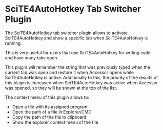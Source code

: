 # SciTE4AutoHotkey Tab Switcher Plugin #
The SciTE4AutoHotkey tab switcher plugin allows to activate SciTE4AutoHotkey and show a specific tab when SciTE4AutoHotkey is running.

This is very useful for users that use SciTE4AutoHotkey for writing code and have many tabs open.

This plugin will remember the string that was previously typed when the current tab was open and restore it when Accessor opens while SciTE4AutoHotkey is active. Additionally to this, the priority of the results of this plugin is increased when SciTE4AutoHotkey was active when Accessor was opened, so they will be shown at the top of the list.

The context menu of this plugin allows to:
  * Open a file with its assigned program
  * Open the path of a file in Explorer/CMD
  * Copy the path of the file to clipboard
  * Show the explorer context menu of the file